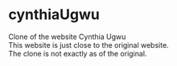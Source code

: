 # cynthiaUgwu
Clone of the website Cynthia Ugwu<br>
This website is just close to the original website.
<br>
The clone is not exactly as of the original.
